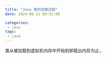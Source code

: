 ```yaml
---
title: "Java 类的加载过程"
date: 2024-06-22 09:52:00

categories:
 - java
tags:
 - java
---
```


类从被加载到虚拟机内存中开始到卸载出内存为止， 